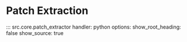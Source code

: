 # Patch Extraction

::: src.core.patch_extractor
    handler: python
    options:
      show_root_heading: false
      show_source: true